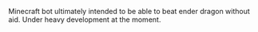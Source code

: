 Minecraft bot ultimately intended to be able to beat ender dragon without aid. Under heavy development at the moment. 
